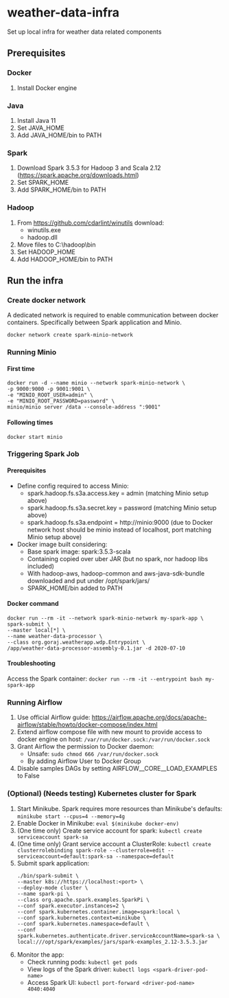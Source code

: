 # weather-data-infra
Set up local infra for weather data related components

## Prerequisites

### Docker
1. Install Docker engine

### Java
1. Install Java 11
2. Set JAVA_HOME
3. Add JAVA_HOME/bin to PATH

### Spark
1. Download Spark 3.5.3 for Hadoop 3 and Scala 2.12 (https://spark.apache.org/downloads.html)
2. Set SPARK_HOME
3. Add SPARK_HOME/bin to PATH

### Hadoop
1. From https://github.com/cdarlint/winutils download:
    - winutils.exe
    - hadoop.dll
2. Move files to C:\hadoop\bin
3. Set HADOOP_HOME
4. Add HADOOP_HOME/bin to PATH

## Run the infra

### Create docker network

A dedicated network is required to enable communication between docker containers.
Specifically between Spark application and Minio.

`docker network create spark-minio-network`

### Running Minio

#### First time
```
docker run -d --name minio --network spark-minio-network \
-p 9000:9000 -p 9001:9001 \
-e "MINIO_ROOT_USER=admin" \
-e "MINIO_ROOT_PASSWORD=password" \
minio/minio server /data --console-address ":9001"
```

#### Following times

`docker start minio`

### Triggering Spark Job

#### Prerequisites
- Define config required to access Minio:
    - spark.hadoop.fs.s3a.access.key = admin (matching Minio setup above)
    - spark.hadoop.fs.s3a.secret.key = password (matching Minio setup above)
    - spark.hadoop.fs.s3a.endpoint = http://minio:9000 (due to Docker network host should be minio instead of localhost, port matching Minio setup above)
- Docker image built considering:
    - Base spark image: spark:3.5.3-scala
    - Containing copied over uber JAR (but no spark, nor hadoop libs included)
    - With hadoop-aws, hadoop-common and aws-java-sdk-bundle downloaded and put under /opt/spark/jars/
    - SPARK_HOME/bin added to PATH

#### Docker command
```
docker run --rm -it --network spark-minio-network my-spark-app \
spark-submit \
--master local[*] \
--name weather-data-processor \
--class org.goraj.weatherapp.wdp.Entrypoint \
/app/weather-data-processor-assembly-0.1.jar -d 2020-07-10
```

#### Troubleshooting
Access the Spark container: `docker run --rm -it --entrypoint bash my-spark-app`

### Running Airflow
1. Use official Airflow guide: https://airflow.apache.org/docs/apache-airflow/stable/howto/docker-compose/index.html
2. Extend airflow compose file with new mount to provide access to docker engine on host:
    `/var/run/docker.sock:/var/run/docker.sock`
3. Grant Airflow the permission to Docker daemon:
    - Unsafe: `sudo chmod 666 /var/run/docker.sock`
    - By adding Airflow User to Docker Group
4. Disable samples DAGs by setting AIRFLOW__CORE__LOAD_EXAMPLES to False

### (Optional) (Needs testing) Kubernetes cluster for Spark
1. Start Minikube. Spark requires more resources than Minikube's defaults:
    `minikube start --cpus=4 --memory=4g`
2. Enable Docker in Minikube:
    `eval $(minikube docker-env)`
3. (One time only) Create service account for spark:
    `kubectl create serviceaccount spark-sa`
4. (One time only) Grant service account a ClusterRole:
    `kubectl create clusterrolebinding spark-role --clusterrole=edit --serviceaccount=default:spark-sa --namespace=default`
5. Submit spark application:
    ```
    ./bin/spark-submit \
    --master k8s://https://localhost:<port> \
    --deploy-mode cluster \
    --name spark-pi \
    --class org.apache.spark.examples.SparkPi \
    --conf spark.executor.instances=2 \
    --conf spark.kubernetes.container.image=spark:local \
    --conf spark.kubernetes.context=minikube \
    --conf spark.kubernetes.namespace=default \
    --conf spark.kubernetes.authenticate.driver.serviceAccountName=spark-sa \
    local:///opt/spark/examples/jars/spark-examples_2.12-3.5.3.jar
    ```
6. Monitor the app:
   - Check running pods:
    `kubectl get pods`
   - View logs of the Spark driver:
    `kubectl logs <spark-driver-pod-name>`
   - Access Spark UI:
    `kubectl port-forward <driver-pod-name> 4040:4040`